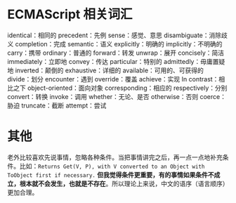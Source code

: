 # ECMAScript 相关词汇

identical：相同的
precedent：先例
sense：感觉、意思
disambiguate：消除歧义
completion：完成
semantic：语义
explicitly：明确的
implicitly：不明确的
carry：携带
ordinary：普通的
forward：转发
unwrap：展开
concisely：简洁
immediately：立即地
convey：传达
particular：特别的
admittedly：毋庸置疑地
inverted：颠倒的
exhaustive：详细的
available：可用的、可获得的
divide：划分
encounter：遇到
override：覆盖
achieve：实现
In contrast：相比之下
object-oriented：面向对象
corresponding：相应的
respectively：分别
convert：转换
invoke：调用
whether：无论、是否
otherwise：否则
coerce：胁迫
truncate：截断
attempt：尝试

# 其他

老外比较喜欢先说事情，忽略各种条件。当把事情讲完之后，再一点一点地补充条件。比如：`Returns Get(V, P), with V converted to an Object with ToObject first if necessary.` **但我觉得条件更重要，有的事情如果条件不成立，根本就不会发生，也就是不存在**。所以理论上来说，中文的语序（语言顺序）更加合理。
